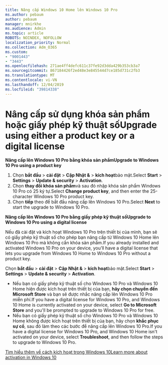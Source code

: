 ```yaml
---
title: Nâng cấp Windows 10 Home lên Windows 10 Pro
ms.author: pebaum
author: pebaum
manager: mnirkhe
ms.audience: Admin
ms.topic: article
ROBOTS: NOINDEX, NOFOLLOW
localization_priority: Normal
ms.collection: Adm_O365
ms.custom:
- "9001443"
- "3443"
ms.openlocfilehash: 271ae4ff4defc611c37fe92d3dda429b353cb3a7
ms.sourcegitcommit: 867184426f2ed48e3e845544d7ce185d731c2fb3
ms.translationtype: MT
ms.contentlocale: vi-VN
ms.lasthandoff: 12/04/2019
ms.locfileid: "39814338"
---
```

# <a name="upgrade-using-either-a-product-key-or-a-digital-license"></a><span data-ttu-id="3767a-102">Nâng cấp sử dụng khóa sản phẩm hoặc giấy phép kỹ thuật số</span><span class="sxs-lookup"><span data-stu-id="3767a-102">Upgrade using either a product key or a digital license</span></span>

<span data-ttu-id="3767a-103">**Nâng cấp lên Windows 10 Pro bằng khóa sản phẩm**</span><span class="sxs-lookup"><span data-stu-id="3767a-103">**Upgrade to Windows 10 Pro using a product key**</span></span>

1. <span data-ttu-id="3767a-104">Chọn **bắt đầu** > **cài đặt** > **Cập Nhật &** > **kích hoạt**bảo mật.</span><span class="sxs-lookup"><span data-stu-id="3767a-104">Select **Start** > **Settings** > **Update & security** > **Activation**.</span></span>
2. <span data-ttu-id="3767a-105">Chọn **thay đổi khóa sản phẩm**và sau đó nhập khóa sản phẩm Windows 10 Pro có 25 ký tự.</span><span class="sxs-lookup"><span data-stu-id="3767a-105">Select **Change product key**, and then enter the 25-character Windows 10 Pro product key.</span></span>
3. <span data-ttu-id="3767a-106">Chọn **tiếp** theo để bắt đầu nâng cấp lên Windows 10 Pro.</span><span class="sxs-lookup"><span data-stu-id="3767a-106">Select **Next** to start the upgrade to Windows 10 Pro.</span></span>

<span data-ttu-id="3767a-107">**Nâng cấp lên Windows 10 Pro bằng giấy phép kỹ thuật số**</span><span class="sxs-lookup"><span data-stu-id="3767a-107">**Upgrade to Windows 10 Pro using a digital license**</span></span>

<span data-ttu-id="3767a-108">Nếu đã cài đặt và kích hoạt Windows 10 Pro trên thiết bị của mình, bạn sẽ có giấy phép kỹ thuật số cho phép bạn nâng cấp từ Windows 10 Home lên Windows 10 Pro mà không cần khóa sản phẩm.</span><span class="sxs-lookup"><span data-stu-id="3767a-108">If you already installed and activated Windows 10 Pro on your device, you’ll have a digital license that lets you upgrade from Windows 10 Home to Windows 10 Pro without a product key.</span></span>

<span data-ttu-id="3767a-109">Chọn **bắt đầu** > **cài đặt** > **Cập Nhật &** > **kích hoạt**bảo mật.</span><span class="sxs-lookup"><span data-stu-id="3767a-109">Select **Start** > **Settings** > **Update & security** > **Activation**.</span></span>

- <span data-ttu-id="3767a-110">Nếu bạn có giấy phép kỹ thuật số cho Windows 10 Pro và Windows 10 Home hiện được kích hoạt trên thiết bị của bạn, **hãy chọn chuyển đến Microsoft Store** và bạn sẽ được nhắc nâng cấp lên Windows 10 Pro miễn phí.</span><span class="sxs-lookup"><span data-stu-id="3767a-110">If you have a digital license for Windows 10 Pro, and Windows 10 Home is currently activated on your device, select **Go to Microsoft Store** and you'll be prompted to upgrade to Windows 10 Pro for free.</span></span>
- <span data-ttu-id="3767a-111">Nếu bạn có giấy phép kỹ thuật số cho Windows 10 Pro và Windows 10 Home không được kích hoạt trên thiết bị của bạn, hãy chọn **khắc phục sự cố**, sau đó làm theo các bước để nâng cấp lên Windows 10 Pro.</span><span class="sxs-lookup"><span data-stu-id="3767a-111">If you have a digital license for Windows 10 Pro, and Windows 10 Home isn't activated on your device, select **Troubleshoot**, and then follow the steps to upgrade to Windows 10 Pro.</span></span>

[<span data-ttu-id="3767a-112">Tìm hiểu thêm về cách kích hoạt trong Windows 10</span><span class="sxs-lookup"><span data-stu-id="3767a-112">Learn more about activation in Windows 10</span></span>](https://support.microsoft.com/help/12440)